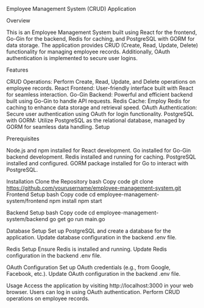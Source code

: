 Employee Management System (CRUD) Application

Overview

This is an Employee Management System built using React for the frontend, Go-Gin for the backend, Redis for caching, and PostgreSQL with GORM for data storage. The application provides CRUD (Create, Read, Update, Delete) functionality for managing employee records. Additionally, OAuth authentication is implemented to secure user logins.

Features

CRUD Operations: Perform Create, Read, Update, and Delete operations on employee records.
React Frontend: User-friendly interface built with React for seamless interaction.
Go-Gin Backend: Powerful and efficient backend built using Go-Gin to handle API requests.
Redis Cache: Employ Redis for caching to enhance data storage and retrieval speed.
OAuth Authentication: Secure user authentication using OAuth for login functionality.
PostgreSQL with GORM: Utilize PostgreSQL as the relational database, managed by GORM for seamless data handling.
Setup

Prerequisites

Node.js and npm installed for React development.
Go installed for Go-Gin backend development.
Redis installed and running for caching.
PostgreSQL installed and configured.
GORM package installed for Go to interact with PostgreSQL.


Installation
Clone the Repository
bash
Copy code
git clone https://github.com/yourusername/employee-management-system.git
Frontend Setup
bash
Copy code
cd employee-management-system/frontend
npm install
npm start



Backend Setup
bash
Copy code
cd employee-management-system/backend
go get
go run main.go


Database Setup
Set up PostgreSQL and create a database for the application.
Update database configuration in the backend .env file.


Redis Setup
Ensure Redis is installed and running.
Update Redis configuration in the backend .env file.


OAuth Configuration
Set up OAuth credentials (e.g., from Google, Facebook, etc.).
Update OAuth configuration in the backend .env file.


Usage
Access the application by visiting http://localhost:3000 in your web browser.
Users can log in using OAuth authentication.
Perform CRUD operations on employee records.